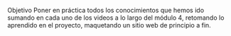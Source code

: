 Objetivo
Poner en práctica todos los conocimientos que hemos ido sumando en cada uno de los videos
a lo largo del módulo 4, retomando lo aprendido en el proyecto, maquetando un sitio web
de principio a fin.
